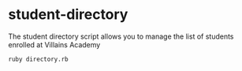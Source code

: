 # student-directory

The student directory script allows you to manage the list of students enrolled at Villains Academy

```shell
ruby directory.rb
```
